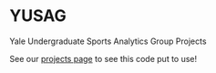# YUSAG
Yale Undergraduate Sports Analytics Group Projects

See our [projects page](http://sports.sites.yale.edu) to see this code put to use!
